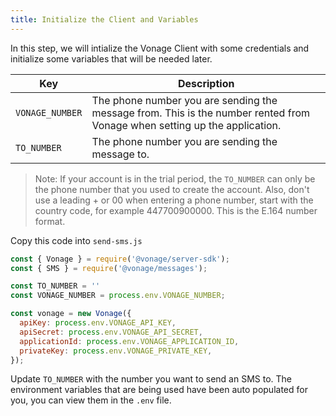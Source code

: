 ```yaml
---
title: Initialize the Client and Variables
---
```


In this step, we will intialize the Vonage Client with some credentials and initialize some variables that will be needed later.

| Key             | Description                                                                                                               |
| --------------- | ------------------------------------------------------------------------------------------------------------------------- |
| `VONAGE_NUMBER` | The phone number you are sending the message from. This is the number rented from Vonage when setting up the application. |
| `TO_NUMBER`     | The phone number you are sending the message to.                                                                          |

> Note: If your account is in the trial period, the `TO_NUMBER` can only be the phone number that you used to create the account. Also, don't use a leading + or 00 when entering a phone number, start with the country code, for example 447700900000. This is the E.164 number format.

Copy this code into `send-sms.js`

```js
const { Vonage } = require('@vonage/server-sdk');
const { SMS } = require('@vonage/messages');

const TO_NUMBER = ''
const VONAGE_NUMBER = process.env.VONAGE_NUMBER;

const vonage = new Vonage({
  apiKey: process.env.VONAGE_API_KEY,
  apiSecret: process.env.VONAGE_API_SECRET,
  applicationId: process.env.VONAGE_APPLICATION_ID,
  privateKey: process.env.VONAGE_PRIVATE_KEY,
});
```

Update `TO_NUMBER` with the number you want to send an SMS to. The environment variables that are being used have been auto populated for you, you can view them in the `.env` file.
